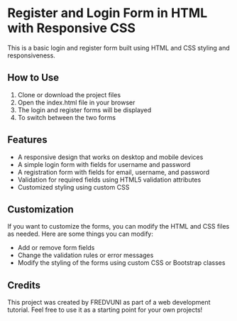 # Register and Login Form in HTML with Responsive CSS

This is a basic login and register form built using HTML and CSS styling and responsiveness.

## How to Use

1. Clone or download the project files
2. Open the index.html file in your browser
3. The login and register forms will be displayed
4. To switch between the two forms

## Features

- A responsive design that works on desktop and mobile devices
- A simple login form with fields for username and password
- A registration form with fields for email, username, and password
- Validation for required fields using HTML5 validation attributes
- Customized styling using custom CSS

## Customization

If you want to customize the forms, you can modify the HTML and CSS files as needed. Here are some things you can modify:

- Add or remove form fields
- Change the validation rules or error messages
- Modify the styling of the forms using custom CSS or Bootstrap classes

## Credits

This project was created by FREDVUNI as part of a web development tutorial. Feel free to use it as a starting point for your own projects!

